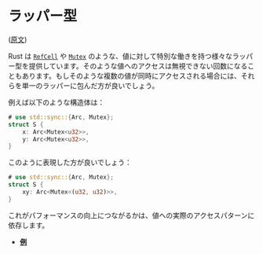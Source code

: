 <!-- commit: https://github.com/nnethercote/perf-book/commit/19db3a765030ed7c394a987eff5c09f639f0607d -->

# ラッパー型

([原文](https://nnethercote.github.io/perf-book/wrapper-types.html))

Rust は [`RefCell`] や [`Mutex`] のような、値に対して特別な働きを持つ様々なラッパー型を提供しています。そのような値へのアクセスは無視できない回数になることもあります。もしそのような複数の値が同時にアクセスされる場合には、それらを単一のラッパーに包んだ方が良いでしょう。

[`refcell`]: https://doc.rust-lang.org/std/cell/struct.RefCell.html
[`mutex`]: https://doc.rust-lang.org/std/sync/struct.Mutex.html

例えば以下のような構造体は：

```rust
# use std::sync::{Arc, Mutex};
struct S {
    x: Arc<Mutex<u32>>,
    y: Arc<Mutex<u32>>,
}
```

このように表現した方が良いでしょう：

```rust
# use std::sync::{Arc, Mutex};
struct S {
    xy: Arc<Mutex<(u32, u32)>>,
}
```

これがパフォーマンスの向上につながるかは、値への実際のアクセスパターンに依存します。

- [**例**](https://github.com/rust-lang/rust/pull/68694/commits/7426853ba255940b880f2e7f8026d60b94b42404)
